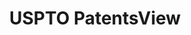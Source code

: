 ---
bigquery: https://console.cloud.google.com/bigquery?p=patents-public-data&d=patentsview&page=dataset
citation: Attribution should be given to PatentsView for use, distribution, or derivative
  works.
code: https://github.com/CSSIP-AIR/PatentsView-Code-Snippets/
contributors: USPTO
cost: None
description: 'PatentsView includes US patent data including raw data (summaries, applications,
  pregrant applications), disambugations of inventors and assignees, and inventor
  gender estimates.  Also foreign priority data, # of figures and sheets, and government
  interest statements.'
documentation: https://patentsview.org/query/builder-faqs
last_edit: Mon, 04 Apr 2022 19:02:57 GMT
location: https://patentsview.org/
maintained_by: USPTO
record_creation_timestamp: 12/2/2020 17:20:46
schema_fields: '[''name_last'', ''num_figures'', ''term_grant'', ''applicant_type'',
  ''id'', ''disamb_inventor_id_20200929'', ''group_id'', ''category_id'', ''f371_date'',
  ''country'', ''doctype'', ''num_sheets'', ''disamb_assignee_id_20191008'', ''lawyer_id'',
  ''term_disclaimer'', ''_102_date'', ''disamb_inventor_id_20180528'', ''variety'',
  ''longitude'', ''disamb_assignee_id_20190312'', ''section'', ''disamb_inventor_id_20191008'',
  ''deceased'', ''exemplary'', ''disamb_assignee_id_20181127'', ''country_transformed'',
  ''male'', ''series_code'', ''rawinventor_id'', ''category'', ''rawlocation_id'',
  ''dependent'', ''rel_id'', ''disamb_assignee_id_20200929'', ''level_one'', ''contract_award_number'',
  ''lapse_of_patent'', ''subcategory_id'', ''disamb_inventor_id_20190312'', ''organization'',
  ''term_extension'', ''disamb_inventor_id_20171003'', ''reldocno'', ''designation'',
  ''disamb_inventor_id_20171226'', ''state_fips'', ''name'', ''rawassignee_id'', ''organization_id'',
  ''group'', ''latlong'', ''withdrawn'', ''location_id'', ''relkind'', ''state'',
  ''disamb_inventor_id_20201229'', ''level_three'', ''action_date'', ''main_group'',
  ''filename'', ''date'', ''patent_id'', ''fname'', ''classification_status'', ''symbol_position'',
  ''application_id'', ''city'', ''disamb_inventor_id_20181127'', ''classification_level'',
  ''latin_name'', ''attribution_status'', ''disamb_inventor_id_20190820'', ''sector_title'',
  ''classification_data_source'', ''disamb_inventor_id_20170307'', ''disamb_inventor_id_20170808'',
  ''disamb_inventor_id_20200331'', ''type'', ''f102_date'', ''disamb_assignee_id_20191231'',
  ''county_fips'', ''assignee_id'', ''_371_date'', ''mainclass_id'', ''ipc_class'',
  ''num'', ''county'', ''rule_47'', ''disclaimer_date'', ''inventor_id'', ''male_flag'',
  ''classification_value'', ''subclass'', ''disamb_inventor_id_20200630'', ''citation_id'',
  ''gi_statement'', ''abstract'', ''publication_number'', ''text'', ''kind'', ''lname'',
  ''sequence'', ''number'', ''ipc_version_indicator'', ''uuid'', ''disamb_assignee_id_20200331'',
  ''status'', ''disamb_inventor_id_20191231'', ''disamb_assignee_id_20190820'', ''name_first'',
  ''latitude'', ''title'', ''subclass_id'', ''field_id'', ''length'', ''doc_type'',
  ''subgroup'', ''num_claims'', ''disamb_assignee_id_20200630'', ''role'', ''subgroup_id'',
  ''level_two'', ''subsection_id'', ''section_id'', ''field_title'']'
shortname: patentsview
tags:
- disambiguation
- United States
- gender
terms_of_use: Creative Commons Attribution 4.0 International License.
timeframe: 1963-1999
title: USPTO PatentsView
uuid: cf1780b1-e265-4e49-8d1d-83b9cfe0fd9a
---